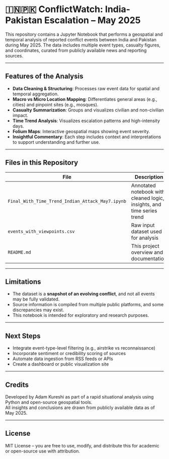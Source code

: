 # 🇮🇳🇵🇰 ConflictWatch: India-Pakistan Escalation – May 2025

This repository contains a Jupyter Notebook that performs a geospatial and temporal analysis of reported conflict events between India and Pakistan during May 2025. The data includes multiple event types, casualty figures, and coordinates, curated from publicly available news and reporting sources.

---

## Features of the Analysis

- **Data Cleaning & Structuring**: Processes raw event data for spatial and temporal aggregation.
- **Macro vs Micro Location Mapping**: Differentiates general areas (e.g., cities) and pinpoint sites (e.g., mosques).
- **Casualty Summarization**: Groups and visualizes civilian and non-civilian impact.
- **Time Trend Analysis**: Visualizes escalation patterns and high-intensity days.
- **Folium Maps**: Interactive geospatial maps showing event severity.
- **Insightful Commentary**: Each step includes context and interpretations to support understanding and further use.

---

## Files in this Repository

| File | Description |
|------|-------------|
| `Final_With_Time_Trend_Indian_Attack_May7.ipynb` | Annotated notebook with cleaned logic, insights, and time series trend |
| `events_with_viewpoints.csv` | Raw input dataset used for analysis |
| `README.md` | This project overview and documentation |

---

## Limitations

- The dataset is a **snapshot of an evolving conflict**, and not all events may be fully validated.
- Source information is compiled from multiple public platforms, and some discrepancies may exist.
- This notebook is intended for exploratory and research purposes.

---

## Next Steps

- Integrate event-type-level filtering (e.g., airstrike vs reconnaissance)
- Incorporate sentiment or credibility scoring of sources
- Automate data ingestion from RSS feeds or APIs
- Create a dashboard or public visualization site

---

## Credits

Developed by Adam Kureshi as part of a rapid situational analysis using Python and open-source geospatial tools.  
All insights and conclusions are drawn from publicly available data as of May 2025.

---

## License

MIT License – you are free to use, modify, and distribute this for academic or open-source use with attribution.
